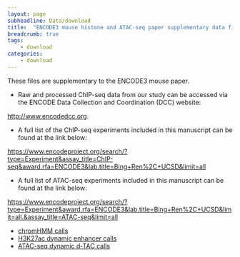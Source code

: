 ```yaml
---
layout: page
subheadline: Data/download
title:  "ENCODE3 mouse histone and ATAC-seq paper supplementary data files"
breadcrumb: true
tags:
    - download
categories:
    - download
---
```

These files are supplementary to the ENCODE3 mouse paper. 

- Raw and processed ChIP-seq data from our study can be accessed via the ENCODE Data Collection and Coordination (DCC) website: 

<http://www.encodedcc.org>. 
- A full list of the ChIP-seq experiments included in this manuscript can be found at the link below:  

<https://www.encodeproject.org/search/?type=Experiment&assay_title=ChIP-seq&award.rfa=ENCODE3&lab.title=Bing+Ren%2C+UCSD&limit=all>
- A full list of ATAC-seq experiments included in this manuscript can be found at the link below: 

<https://www.encodeproject.org/search/?type=Experiment&award.rfa=ENCODE3&lab.title=Bing+Ren%2C+UCSD&limit=all.&assay_title=ATAC-seq&limit=all>
- [chromHMM calls](http://enhancer.sdsc.edu/enhancer_export/ENCODE/chromHMM/)
- [H3K27ac dynamic enhancer calls](/renlab_website/download_files/ENCODE3_mouse_dynamic_H3K27ac_peaks.txt.gz)
- [ATAC-seq dynamic d-TAC calls](/renlab_website/download_files/ENCODE3_mouse_dynamic_dTACs.txt.gz)
